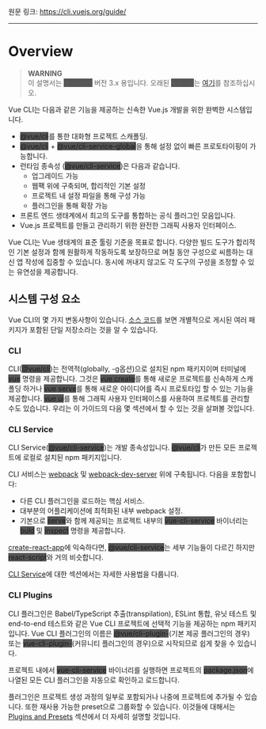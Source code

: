 원문 링크: <https://cli.vuejs.org/guide/>

---

# Overview

> **WARNING**  
> 이 설명서는 <span style="background-color: #555;">@vue/cli</span> 버전 3.x 용입니다. 오래된 <span style="background-color: #555;">vue-cli</span>는 [여기](https://github.com/vuejs-kr/vue-cli)를 참조하십시오.

Vue CLI는 다음과 같은 기능을 제공하는 신속한 Vue.js 개발을 위한 완벽한 시스템입니다.

- <span style="background-color: #555;">@vue/cli</span>를 통한 대화형 프로젝트 스캐폴딩.
- <span style="background-color: #555;">@vue/cli</span> + <span style="background-color: #555;">@vue/cli-service-global</span>을 통해 설정 없이 빠른 프로토타이핑이 가능합니다.
- 런타임 종속성 (<span style="background-color: #555;">@vue/cli-service</span>)은 다음과 같습니다.
  - 업그레이드 가능
  - 웹팩 위에 구축되며, 합리적인 기본 설정
  - 프로젝트 내 설정 파일을 통해 구성 가능
  - 플러그인을 통해 확장 가능
- 프론트 엔드 생태계에서 최고의 도구를 통합하는 공식 플러그인 모음입니다.
- Vue.js 프로젝트를 만들고 관리하기 위한 완전한 그래픽 사용자 인터페이스.

Vue CLI는 Vue 생태계의 표준 툴링 기준을 목표로 합니다. 다양한 빌드 도구가 합리적인 기본 설정과 함께 원활하게 작동하도록 보장하므로 며칠 동안 구성으로 씨름하는 대신 앱 작성에 집중할 수 있습니다. 동시에 꺼내지 않고도 각 도구의 구성을 조정할 수 있는 유연성을 제공합니다.

## 시스템 구성 요소

Vue CLI의 몇 가지 변동사항이 있습니다. [소스 코드](https://github.com/vuejs/vue-cli/tree/dev/packages/%40vue)를 보면 개별적으로 게시된 여러 패키지가 포함된 단일 저장소라는 것을 알 수 있습니다.

### CLI

CLI(<span style="background-color: #555;">@vue/cli</span>)는 전역적(globally, -g옵션)으로 설치된 npm 패키지이며 터미널에 <span style="background-color: #555;">vue</span> 명령을 제공합니다.
그것은 <span style="background-color: #555;">vue create</span>를 통해 새로운 프로젝트를 신속하게 스캐폴딩 하거나 <span style="background-color: #555;">vue serve</span>를 통해 새로운 아이디어를 즉시 프로토타입 할 수 있는 기능을 제공합니다.
<span style="background-color: #555;">vue ui</span>를 통해 그래픽 사용자 인터페이스를 사용하여 프로젝트를 관리할 수도 있습니다.
우리는 이 가이드의 다음 몇 섹션에서 할 수 있는 것을 살펴볼 것입니다.

### CLI Service

CLI Service(<span style="background-color: #555;">@vue/cli-service</span>)는 개발 종속성입니다. <span style="background-color: #555;">@vue/cli</span>가 만든 모든 프로젝트에 로컬로 설치된 npm 패키지입니다.

CLI 서비스는 [webpack](http://webpack.js.org/) 및 [webpack-dev-server](https://github.com/webpack/webpack-dev-server) 위에 구축됩니다. 다음을 포함합니다:

- 다른 CLI 플러그인을 로드하는 핵심 서비스.
- 대부분의 어플리케이션에 최적화된 내부 webpack 설정.
- 기본으로 <span style="background-color: #555;">serve</span>와 함께 제공되는 프로젝트 내부의 <span style="background-color: #555;">vue-cli-service</span> 바이너리는 <span style="background-color: #555;">buld</span> 및 <span style="background-color: #555;">inspect</span> 명령을 제공합니다.

[create-react-app](https://github.com/facebookincubator/create-react-app)에 익숙하다면, <span style="background-color: #555;">@vue/cli-service</span>는 세부 기능들이 다르긴 하지만 <span style="background-color: #555;">react-script</span>와 거의 비슷합니다.

[CLI Service](https://cli.vuejs.org/guide/cli-service.html)에 대한 섹션에서는 자세한 사용법을 다룹니다.

### CLI Plugins

CLI 플러그인은 Babel/TypeScript 추출(transpilation), ESLint 통합, 유닛 테스트 및 end-to-end 테스트와 같은 Vue CLI 프로젝트에 선택적 기능을 제공하는 npm 패키지입니다.
Vue CLI 플러그인의 이름은 <span style="background-color: #555;">@vue/cli-plugin-</span>(기본 제공 플러그인의 경우) 또는 <span style="background-color: #555;">vue-cli-plugin-</span>(커뮤니티 플러그인의 경우)으로 시작되므로 쉽게 찾을 수 있습니다.

프로젝트 내에서 <span style="background-color: #555;">vue-cli-service</span> 바이너리를 실행하면 프로젝트의 <span style="background-color: #555;">package.json</span>에 나열된 모든 CLI 플러그인을 자동으로 확인하고 로드합니다.

플러그인은 프로젝트 생성 과정의 일부로 포함되거나 나중에 프로젝트에 추가될 수 있습니다. 또한 재사용 가능한 preset으로 그룹화할 수 있습니다. 이것들에 대해서는 [Plugins and Presets](https://cli.vuejs.org/guide/plugins-and-presets.html) 섹션에서 더 자세히 설명할 것입니다.
